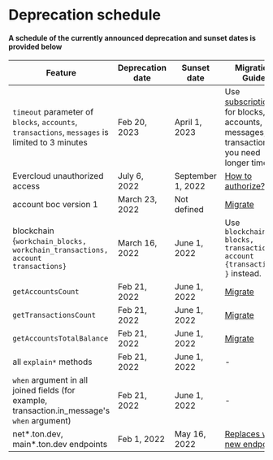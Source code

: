 # Deprecation schedule

#### A schedule of the currently announced deprecation and sunset dates is provided below

| Feature                                                                                                                          | Deprecation date | Sunset date       | Migration Guide                                                                                                                      |
| -------------------------------------------------------------------------------------------------------------------------------- | ---------------- | ----------------- | ------------------------------------------------------------------------------------------------------------------------------------ |
| `timeout` parameter of `blocks`, `accounts`, `transactions`, `messages` is limited to 3 minutes                                  | Feb 20, 2023     | April 1, 2023     | Use [subscriptions](../graphql-api/subscribe-collections.md) for blocks, accounts, messages, transactions if you need longer timeout |
| Evercloud unauthorized access                                                                                                    | July 6, 2022     | September 1, 2022 | [How to authorize?](../../products/evercloud/get-started.md)                                                                         |
| account boc version 1                                                                                                            | March 23, 2022   | Not defined       | [Migrate](migration-guides.md#migrate\_stats)                                                                                        |
| <p>blockchain {<code>workchain_blocks,</code> <br><code>workchain_transactions,</code><br><code>account transactions}</code></p> | March 16, 2022   | June 1, 2022      | Use `blockchain{ blocks, transactions, account {transactions} }` instead.                                                            |
| `getAccountsCount`                                                                                                               | Feb 21, 2022     | June 1, 2022      | [Migrate](migration-guides.md#migrate\_stats-1)                                                                                      |
| `getTransactionsCount`                                                                                                           | Feb 21, 2022     | June 1, 2022      | [Migrate](migration-guides.md#migrate\_stats-1)                                                                                      |
| `getAccountsTotalBalance`                                                                                                        | Feb 21, 2022     | June 1, 2022      | [Migrate](migration-guides.md#migrate\_stats-1)                                                                                      |
| all `explain*` methods                                                                                                           | Feb 21, 2022     | June 1, 2022      | -                                                                                                                                    |
| `when` argument in all joined fields (for example, transaction.in\_message's `when` argument)                                    | Feb 21, 2022     | June 1, 2022      | -                                                                                                                                    |
| net\*.ton.dev, main\*.ton.dev endpoints                                                                                          | Feb 1, 2022      | May 16, 2022      | [Replaces with new endpoints ](../../products/evercloud/networks-endpoints.md#endpoint-list)                                         |
